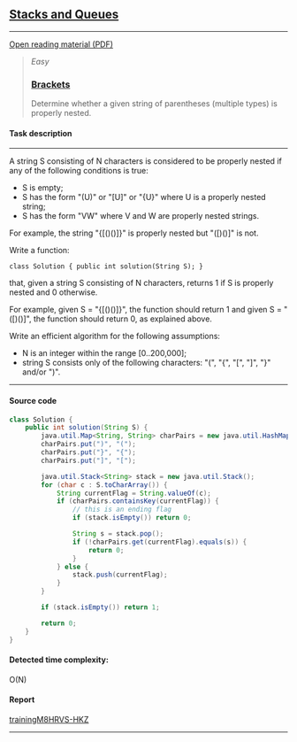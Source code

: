 ## [Stacks and Queues](https://app.codility.com/programmers/lessons/7-stacks_and_queues/)
***
[Open reading material (PDF)](https://codility.com/media/train/5-Stacks.pdf)

> _Easy_
> ### [Brackets](https://app.codility.com/programmers/lessons/7-stacks_and_queues/brackets/)
> Determine whether a given string of parentheses (multiple types) is properly nested.

#### Task description
***
A string S consisting of N characters is considered to be properly nested if any of the following conditions is true:

* S is empty;
* S has the form "(U)" or "[U]" or "{U}" where U is a properly nested string;
* S has the form "VW" where V and W are properly nested strings.

For example, the string "{[()()]}" is properly nested but "([)()]" is not.

Write a function:
```
class Solution { public int solution(String S); }
```
that, given a string S consisting of N characters, returns 1 if S is properly nested and 0 otherwise.

For example, given S = "{[()()]}", the function should return 1 and given S = "([)()]", the function should return 0, as explained above.

Write an efficient algorithm for the following assumptions:

* N is an integer within the range [0..200,000];
* string S consists only of the following characters: "(", "{", "[", "]", "}" and/or ")".
***

#### Source code
```java
class Solution {
    public int solution(String S) {
        java.util.Map<String, String> charPairs = new java.util.HashMap<>();
        charPairs.put(")", "(");
        charPairs.put("}", "{");
        charPairs.put("]", "[");

        java.util.Stack<String> stack = new java.util.Stack();
        for (char c : S.toCharArray()) {
            String currentFlag = String.valueOf(c);
            if (charPairs.containsKey(currentFlag)) {
                // this is an ending flag
                if (stack.isEmpty()) return 0;

                String s = stack.pop();
                if (!charPairs.get(currentFlag).equals(s)) {
                    return 0;
                }
            } else {
                stack.push(currentFlag);
            }
        }

        if (stack.isEmpty()) return 1;

        return 0;
    }
}
```

#### Detected time complexity:
O(N)

#### Report
[trainingM8HRVS-HKZ](https://app.codility.com/demo/results/trainingM8HRVS-HKZ/)
***
